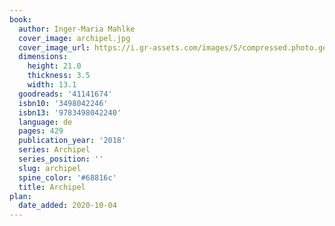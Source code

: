 ```yaml
---
book:
  author: Inger-Maria Mahlke
  cover_image: archipel.jpg
  cover_image_url: https://i.gr-assets.com/images/S/compressed.photo.goodreads.com/books/1534249249l/41141674._SY160_.jpg
  dimensions:
    height: 21.0
    thickness: 3.5
    width: 13.1
  goodreads: '41141674'
  isbn10: '3498042246'
  isbn13: '9783498042240'
  language: de
  pages: 429
  publication_year: '2018'
  series: Archipel
  series_position: ''
  slug: archipel
  spine_color: '#68816c'
  title: ‭Archipel
plan:
  date_added: 2020-10-04
---
```

